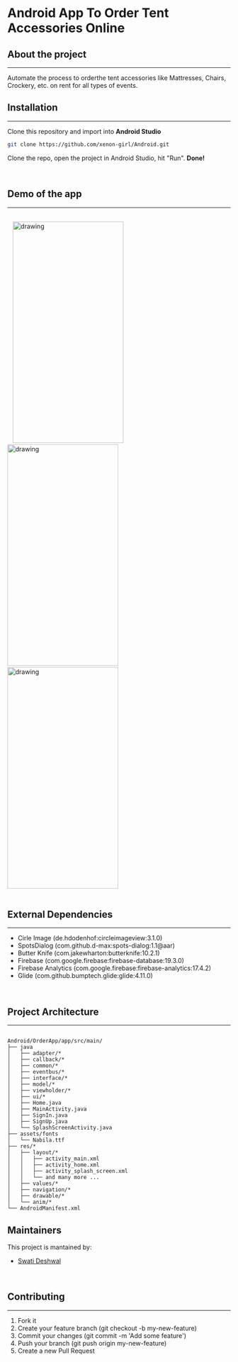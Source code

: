 
# Android App To Order Tent Accessories Online
## About the project
____

Automate the process to orderthe tent accessories like Mattresses, Chairs, Crockery, etc. on rent for all types of events.
<br />

## Installation
____
Clone this repository and import into **Android Studio**
```bash
git clone https://github.com/xenon-girl/Android.git
```
Clone the repo, open the project in Android Studio, hit "Run". **Done!**

<br />

## Demo of the app
____
<br />
&nbsp;&nbsp;
<img src="https://user-images.githubusercontent.com/48390770/119239492-07187100-bb67-11eb-88d9-be5b3187cf69.jpg" 
alt="drawing" width="250" height="500"/> 
&nbsp;&nbsp;&nbsp;
<img src="https://user-images.githubusercontent.com/48390770/119240017-c589c500-bb6a-11eb-9523-e33a69b32c18.gif" 
alt="drawing" width="250" height="500"/>
&nbsp;&nbsp;&nbsp;
<img src="https://user-images.githubusercontent.com/48390770/119239031-d84ccb80-bb63-11eb-8d9c-c35e40060f3b.jpg" 
alt="drawing" width="250" height="500"/> 
<br />
 
<br />

## External Dependencies
____
- Cirle Image (de.hdodenhof:circleimageview:3.1.0)
- SpotsDialog (com.github.d-max:spots-dialog:1.1@aar)
- Butter Knife (com.jakewharton:butterknife:10.2.1)
- Firebase (com.google.firebase:firebase-database:19.3.0)
- Firebase Analytics (com.google.firebase:firebase-analytics:17.4.2)
- Glide (com.github.bumptech.glide:glide:4.11.0)

<br />

## Project Architecture
----
```

Android/OrderApp/app/src/main/
├── java
│   ├── adapter/*
│   ├── callback/*
│   ├── common/*
│   ├── eventbus/*
│   ├── interface/*
│   ├── model/*
│   ├── viewholder/*
│   ├── ui/*
│   ├── Home.java
│   ├── MainActivity.java
│   ├── SignIn.java
│   ├── SignUp.java
│   └── SplashScreenActivity.java
├── assets/fonts
│   └── Nabila.ttf
├── res/*
│   ├── layout/*
│   │   ├── activity_main.xml
│   │   ├── activity_home.xml
│   │   ├── activity_splash_screen.xml
│   │   └── and many more ...         
│   ├── values/*
│   ├── navigation/*
│   ├── drawable/*
│   └── anim/*
└── AndroidManifest.xml 

```

## Maintainers
This project is mantained by:
* [Swati Deshwal](http://github.com/xenon-girl)

<br />

## Contributing
____
1. Fork it
2. Create your feature branch (git checkout -b my-new-feature)
3. Commit your changes (git commit -m 'Add some feature')
4. Push your branch (git push origin my-new-feature)
5. Create a new Pull Request